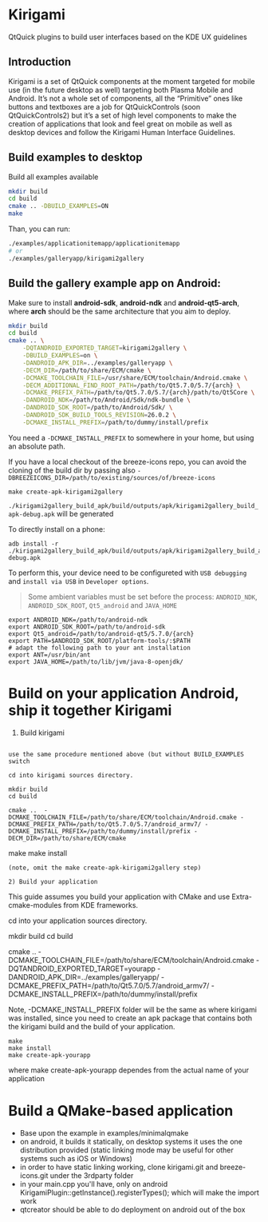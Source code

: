 # Kirigami

QtQuick plugins to build user interfaces based on the KDE UX guidelines

## Introduction

Kirigami is a set of QtQuick components at the moment targeted for mobile use (in the future desktop as well) targeting both Plasma Mobile and Android. It’s not a whole set of components, all the “Primitive” ones like buttons and textboxes are a job for QtQuickControls (soon QtQuickControls2) but it’s a set of high level components to make the creation of applications that look and feel great on mobile as well as desktop devices and follow the Kirigami Human Interface Guidelines.

## Build examples to desktop
Build all examples available
```sh
mkdir build
cd build
cmake .. -DBUILD_EXAMPLES=ON
make
```
Than, you can run:
```sh
./examples/applicationitemapp/applicationitemapp
# or
./examples/galleryapp/kirigami2gallery
```

## Build the gallery example app on Android:
Make sure to install **android-sdk**, **android-ndk** and **android-qt5-arch**, where **arch** should be the same architecture that you aim to deploy.
```sh
mkdir build
cd build
cmake .. \
    -DQTANDROID_EXPORTED_TARGET=kirigami2gallery \
    -DBUILD_EXAMPLES=on \
    -DANDROID_APK_DIR=../examples/galleryapp \
    -DECM_DIR=/path/to/share/ECM/cmake \
    -DCMAKE_TOOLCHAIN_FILE=/usr/share/ECM/toolchain/Android.cmake \
    -DECM_ADDITIONAL_FIND_ROOT_PATH=/path/to/Qt5.7.0/5.7/{arch} \
    -DCMAKE_PREFIX_PATH=/path/to/Qt5.7.0/5.7/{arch}/path/to/Qt5Core \
    -DANDROID_NDK=/path/to/Android/Sdk/ndk-bundle \
    -DANDROID_SDK_ROOT=/path/to/Android/Sdk/ \
    -DANDROID_SDK_BUILD_TOOLS_REVISION=26.0.2 \
    -DCMAKE_INSTALL_PREFIX=/path/to/dummy/install/prefix
```

You need a `-DCMAKE_INSTALL_PREFIX` to somewhere in your home, but using an absolute path.

If you have a local checkout of the breeze-icons repo, you can avoid the cloning of the build dir
by passing also `-DBREEZEICONS_DIR=/path/to/existing/sources/of/breeze-icons`

```
make create-apk-kirigami2gallery
```

`./kirigami2gallery_build_apk/build/outputs/apk/kirigami2gallery_build_apk-debug.apk` will be generated

To directly install on a phone:
```
adb install -r ./kirigami2gallery_build_apk/build/outputs/apk/kirigami2gallery_build_apk-debug.apk
```
To perform this, your device need to be configureted with `USB debugging` and `install via USB` in `Developer options`.

> Some ambient variables must be set before the process: `ANDROID_NDK`, `ANDROID_SDK_ROOT`, `Qt5_android` and `JAVA_HOME`
```
export ANDROID_NDK=/path/to/android-ndk
export ANDROID_SDK_ROOT=/path/to/android-sdk
export Qt5_android=/path/to/android-qt5/5.7.0/{arch}
export PATH=$ANDROID_SDK_ROOT/platform-tools/:$PATH
# adapt the following path to your ant installation
export ANT=/usr/bin/ant
export JAVA_HOME=/path/to/lib/jvm/java-8-openjdk/
```
# Build on your application Android, ship it together Kirigami

1) Build kirigami
```

use the same procedure mentioned above (but without BUILD_EXAMPLES switch

cd into kirigami sources directory.

mkdir build
cd build

cmake ..  -DCMAKE_TOOLCHAIN_FILE=/path/to/share/ECM/toolchain/Android.cmake -DCMAKE_PREFIX_PATH=/path/to/Qt5.7.0/5.7/android_armv7/ -DCMAKE_INSTALL_PREFIX=/path/to/dummy/install/prefix -DECM_DIR=/path/to/share/ECM/cmake

```
make
make install
```
(note, omit the make create-apk-kirigami2gallery step)

2) Build your application
```
This guide assumes you build your application with CMake and use Extra-cmake-modules from KDE frameworks.


cd into your application sources directory.

mkdir build
cd build

cmake ..  -DCMAKE_TOOLCHAIN_FILE=/path/to/share/ECM/toolchain/Android.cmake -DQTANDROID_EXPORTED_TARGET=yourapp -DANDROID_APK_DIR=../examples/galleryapp/ -DCMAKE_PREFIX_PATH=/path/to/Qt5.7.0/5.7/android_armv7/ -DCMAKE_INSTALL_PREFIX=/path/to/dummy/install/prefix

Note, -DCMAKE_INSTALL_PREFIX folder will be the same as where kirigami was installed, since you need to create an apk package that contains both the kirigami build and the build of your application.

```
make
make install
make create-apk-yourapp
```

where make create-apk-yourapp dependes from the actual name of your application

# Build a QMake-based application

* Base upon the example in examples/minimalqmake
* on android, it builds it statically, on desktop systems it uses the one distribution provided (static linking mode may be useful for other systems such as iOS or Windows)
* in order to have static linking working, clone kirigami.git and breeze-icons.git under the 3rdparty folder
* in your main.cpp you'll have, only on android KirigamiPlugin::getInstance().registerTypes(); which will make the import work
* qtcreator should be able to do deployment on android out of the box

